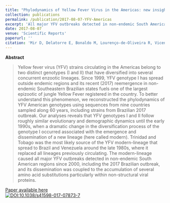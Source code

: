 ```yaml
---
title: "Phylodynamics of Yellow Fever Virus in the Americas: new insights into the origin of the 2017 Brazilian outbreak"
collection: publications
permalink: /publication/2017-08-07-YFV-Americas
excerpt: 'All major YFV outbreaks detected in non-endemic South American regions since 2000, including the 2017 Brazilian outbreak, were caused by a new lineage (here called modern-lineage) that replaced all lineages previously circulating.'
date: 2017-08-07
venue: 'Scientific Reports'
paperurl: ''
citation: 'Mir D, Delatorre E, Bonaldo M, Lourenço-de-Oliveira R, Vicente AC, Bello G. Phylodynamics of Yellow Fever Virus in the Americas: new insights into the origin of the 2017 Brazilian outbreak. <i>Sci. Rep.</i> 2017;7(1):7385.'
---
```


**Abstract**

>Yellow fever virus (YFV) strains circulating in the Americas belong to two distinct genotypes (I and II) that have diversified into several concurrent enzootic lineages. Since 1999, YFV genotype I has spread outside endemic regions and its recent (2017) reemergence in non-endemic Southeastern Brazilian states fuels one of the largest epizootic of jungle Yellow Fever registered in the country. To better understand this phenomenon, we reconstructed the phylodynamics of YFV American genotypes using sequences from nine countries sampled along 60 years, including strains from Brazilian 2017 outbreak. Our analyses reveals that YFV genotypes I and II follow roughly similar evolutionary and demographic dynamics until the early 1990s, when a dramatic change in the diversification process of the genotype I occurred associated with the emergence and dissemination of a new lineage (here called modern). Trinidad and Tobago was the most likely source of the YFV modern-lineage that spread to Brazil and Venezuela around the late 1980s, where it replaced all lineages previously circulating. The modern-lineage caused all major YFV outbreaks detected in non-endemic South American regions since 2000, including the 2017 Brazilian outbreak, and its dissemination was coupled to the accumulation of several amino acid substitutions particularly within non-structural viral proteins.

[Paper available here](http://www.nature.com/articles/s41598-017-07873-7)<br>
[![DOI:10.1038/s41598-017-07873-7](https://zenodo.org/badge/DOI/10.1038/s41598-017-07873-7.svg)](https://doi.org/10.1038/s41598-017-07873-7)
